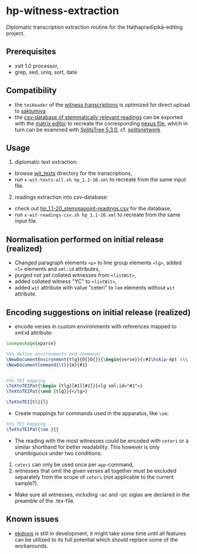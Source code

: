 # hp-witness-extraction
Diplomatic transcription extraction routine for the Haṭhapradīpikā-editing project.

## Prerequisites
- xslt 1.0 processor,
- grep, sed, uniq, sort, date

## Compatibility
- the `teiHeader` of the [witness transcriptions](wit_texts/) is optimized for direct upload to [saktumiva](http://saktumiva.org/)
- the [csv-database of stemmatically relevant readings](hp_1.1-20_stemmapoint-readings.csv) can be exported with the [matrix editor](https://chchch.github.io/sanskrit-alignment/matrix-editor/) to recreate the corresponding [nexus file](hp_1.1-20_stemmapoint-readings.nex), which in turn can be examined with [SplitsTree 5.3.0](https://software-ab.informatik.uni-tuebingen.de/download/splitstree5/welcome.html), cf. [splitsnetwork](stemmapoint_splitsnetwork.png)

## Usage
1. diplomatic text extraction:
- browse [wit_texts](wit_texts/) directory for the transcriptions,
- run `x-wit-texts-all.sh hp_1.1-20.xml` to recreate from the same input file.
2. readings extraction into csv-database:
- check out [hp_1.1-20_stemmapoint-readings.csv](hp_1.1-20_stemmapoint-readings.csv) for the database,
- run `x-wit-readings-csv.sh hp_1.1-20.xml` to recreate from the same input file.

## Normalisation performed on initial release (realized)
- Changed paragraph elements `<p>` to line group elements `<lg>`, added `<l>` elements and `xml:id` attributes,
- purged not yet collated witnesses from `<listWit>`,
- added collated witness "YC" to `<listWit>`,
- added `wit` attribute with value "ceteri" to `lem` elements without `wit` attribute.

## Encoding suggestions on initial release (realized)
- encode verses in custom environments with references mapped to xml:id attribute:

```latex
\usepackage{xparse}

%%% define environments and commands
\NewDocumentEnvironment{tlg}{O{}O{}}{\begin{verse}}{॥#1\hskip-4pt ॥\\ \end{verse}}
\NewDocumentCommand{\tl}{m}{#1}


%%% TEI mapping
\TeXtoTEIPat{\begin {tlg}[#1][#2]}{<lg xml:id="#1">}
\TeXtoTEIPat{\end {tlg}}{</lg>}

\TeXtoTEI{tl}{l}

```

- Create mappings for commands used in the apparatus, like `\om`:

```latex
%%% TEI mapping
\TeXtoTEIPat{\om }{}
```

- The reading with the most witnesses could be encoded with `ceteri` or a similar shorthand for better readability. This however is only unambiguous under two conditions:
1. `ceteri` can only be used once per `app`-command,
2. witnesses that omit the given verses all together must be excluded separately from the scope of `ceteri` (not applicable to the current sample?).
- Make sure all witnesses, including -ac and -pc siglas are declared in the preamble of the .tex-file.

## Known issues
- [ekdosis](https://ctan.org/pkg/ekdosis) is still in development, it might take some time until all features can be utilized to its full potential which should replace some of the workarounds.
